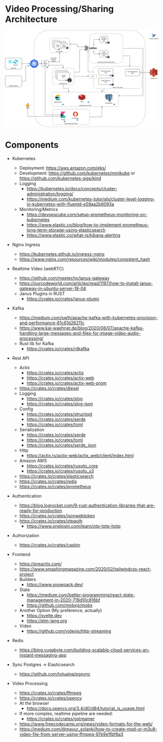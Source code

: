 # Video Processing/Sharing Architecture

![](architecture.png)

# Components

- Kubernetes
    - Deployment: https://aws.amazon.com/eks/
    - Development: https://github.com/kubernetes/minikube or https://github.com/kubernetes-sigs/kind
    - Logging
        - https://kubernetes.io/docs/concepts/cluster-administration/logging/
        - https://medium.com/kubernetes-tutorials/cluster-level-logging-in-kubernetes-with-fluentd-e59aa2b6093a
    - Monitoring/Metrics
        - https://devopscube.com/setup-prometheus-monitoring-on-kubernetes
        - https://www.elastic.co/blog/how-to-implement-prometheus-long-term-storage-using-elasticsearch
        - https://www.elastic.co/what-is/kibana-alerting

- Nginx Ingress
    - https://kubernetes.github.io/ingress-nginx
    - https://www.nginx.com/resources/wiki/modules/consistent_hash 

- Realtime Video (webRTC)
    - https://github.com/meetecho/janus-gateway
    - https://ourcodeworld.com/articles/read/1197/how-to-install-janus-gateway-in-ubuntu-server-18-04
    - Janus Plugins in RUST
        - https://crates.io/crates/janus-plugin

- Kafka
    - https://medium.com/swlh/apache-kafka-with-kubernetes-provision-and-performance-81c61d26211c
    - https://www.kai-waehner.de/blog/2020/08/07/apache-kafka-handling-large-messages-and-files-for-image-video-audio-processing/
    - Rust lib for Kafka
        - https://crates.io/crates/rdkafka

- Rest API
    - Actix
        - https://crates.io/crates/actix
        - https://crates.io/crates/actix-web
        - https://crates.io/crates/actix-web-prom
    - https://crates.io/crates/diesel
    - Logging
        - https://crates.io/crates/slog
        - https://crates.io/crates/slog-json
    - Config
        - https://crates.io/crates/structopt
        - https://crates.io/crates/serde
        - https://crates.io/crates/toml
    - Serialization
        - https://crates.io/crates/serde
        - https://crates.io/crates/toml
        - https://crates.io/crates/serde_json
    - Http
        - https://actix.rs/actix-web/actix_web/client/index.html
    - Amazon AWS
        - https://crates.io/crates/rusoto_core
        - https://crates.io/crates/rusoto_s3
    - https://crates.io/crates/elasticsearch
    - https://crates.io/crates/redis
    - https://crates.io/crates/prometheus

- Authentication
    - https://blog.logrocket.com/9-rust-authentication-libraries-that-are-ready-for-production
    - https://crates.io/crates/jsonwebtoken
    - https://crates.io/crates/otpauth
        - https://www.onelogin.com/learn/otp-totp-hotp

- Authorization
    - https://crates.io/crates/casbin

- Frontend
    - https://preactjs.com/
    - https://www.smashingmagazine.com/2020/02/tailwindcss-react-project
    - Builders
        - https://www.snowpack.dev/
    - State
        - https://medium.com/better-programming/react-state-management-in-2020-719d10c816bf
        - https://github.com/mobxjs/mobx
    - Another Option (My preference, actually)
        - https://svelte.dev
        - https://elm-lang.org
    - Video
        - https://github.com/videojs/http-streaming

- Redis
    - https://blog.yugabyte.com/building-scalable-cloud-services-an-instant-messaging-app

- Sync Postgres -> Elasticsearch
    - https://github.com/toluaina/pgsync

- Video Processing
    - https://crates.io/crates/ffmpeg
    - https://crates.io/crates/opencv
    - At the browser
        - https://docs.opencv.org/3.4/d0/d84/tutorial_js_usage.html
    - If more complex, realtime pipeline are needed:
        - https://crates.io/crates/gstreamer
    - https://www.freecodecamp.org/news/video-formats-for-the-web/
    - https://medium.com/@mayur_solanki/how-to-create-mpd-or-m3u8-video-file-from-server-using-ffmpeg-97e9e1fbf6a3
